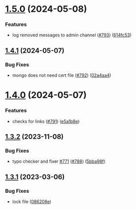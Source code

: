 # [1.5.0](https://github.com/EddieHubCommunity/EddieBot/compare/v1.4.1...v1.5.0) (2024-05-08)


### Features

* log removed messages to admin channel ([#793](https://github.com/EddieHubCommunity/EddieBot/issues/793)) ([614fc53](https://github.com/EddieHubCommunity/EddieBot/commit/614fc53870d6cfa2d00d60a6eb1d7e02b92a91d9))



## [1.4.1](https://github.com/EddieHubCommunity/EddieBot/compare/v1.4.0...v1.4.1) (2024-05-07)


### Bug Fixes

* mongo does not need cert file ([#792](https://github.com/EddieHubCommunity/EddieBot/issues/792)) ([02a4aa4](https://github.com/EddieHubCommunity/EddieBot/commit/02a4aa49b04222c16c0e02c5bbdc1ac2933d186a))



# [1.4.0](https://github.com/EddieHubCommunity/EddieBot/compare/v1.3.2...v1.4.0) (2024-05-07)


### Features

* checks for links ([#791](https://github.com/EddieHubCommunity/EddieBot/issues/791)) ([e5a1b8e](https://github.com/EddieHubCommunity/EddieBot/commit/e5a1b8ed2ae817e077d27aba61c699bf6b5808d8))



## [1.3.2](https://github.com/EddieHubCommunity/EddieBot/compare/v1.3.1...v1.3.2) (2023-11-08)


### Bug Fixes

* typo checker and fixer [#771](https://github.com/EddieHubCommunity/EddieBot/issues/771) ([#788](https://github.com/EddieHubCommunity/EddieBot/issues/788)) ([5bba98f](https://github.com/EddieHubCommunity/EddieBot/commit/5bba98ffe963e6c43a197336a52373b787e3cfb0))



## [1.3.1](https://github.com/EddieHubCommunity/EddieBot/compare/v1.3.0...v1.3.1) (2023-03-06)


### Bug Fixes

* lock file ([086208e](https://github.com/EddieHubCommunity/EddieBot/commit/086208ea40cd45f47d7dc35ea00223b0b6fdc267))



